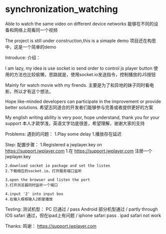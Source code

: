 # synchronization_watching
Able to watch the same video on different device networks
能够在不同的设备和网络上观看同一个视频

The project is still under construction,this is a simaple demo
项目还在构思中，这是一个简单的demo

Introduce:
介绍：

I am lazy, my idea is use socket io send order to control js player button
使用的方法也比较偷懒，思路就是，使用socket.io发送指令，控制播放的JS按钮

Mainly for watch movie with my firends.
主要是为了和异地的妹子同时看电影，所以才有这个想法，

Hope like-minded developers can participate in the improvement or provide better solutions.
希望志同道合的开发者们能够参与完善或者提供更好的方案

My english writing ability is very poor, hope understand, thank you for your support
本人才疏学浅，英语文字功底很差，希望理解，谢谢大家的支持

Problems:
遇到的问题：
	1.Play some delay
	1.播放存在延迟

Step:
配置步骤：
	1.Registered a jwplayer.key on https://support.jwplayer.com
	1.在 https://support.jwplayer.com 注册一个jwplayer.key
	
	2.download socket io package and set the listen
	2.下载相应的socket.io，打开服务端口监听
	
	3.open the browser and listen the port
	3.打开浏览器同时监听一个端口
	
	4.input '2' into input box
	4.在输入框框输入2即是播放

Testing:
测试机型：
	PC 			已通过	/ pass
	Android 	部分机型通过	/ partly through
	IOS			safari 通过，但在ipad上有问题  / iphone safari pass . ipad safari not work

Thanks:
鸣谢：
	https://support.jwplayer.com
